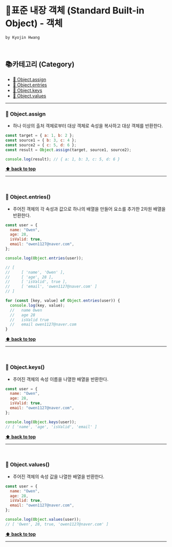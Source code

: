 # 📕표준 내장 객체 (Standard Built-in Object) - 객체

`by Kyojin Hwang`

<br/>

## 📚카테고리 (Category)

- [📌 Object.assign](#-objectassign)
- [📌 Object.entries](#-objectentries)
- [📌 Object.keys](#-objectkeys)
- [📌 Object.values](#-objectvalues)
<hr/>

### 📌 Object.assign

- 하나 이상의 출처 객체로부터 대상 객체로 속성을 복사하고 대상 객체를 반환한다.

```javascript
const target = { a: 1, b: 2 };
const source1 = { b: 3, c: 4 };
const source2 = { c: 5, d: 6 };
const result = Object.assign(target, source1, source2);

console.log(result); // { a: 1, b: 3, c: 5, d: 6 }
```

**[⬆ back to top](#카테고리-category)**

<hr />
<br/>

### 📌 Object.entries()

- 주어진 객체의 각 속성과 값으로 하나의 배열을 만들어 요소를 추가한 2차원 배열을 반환한다.

```javascript
const user = {
  name: "Owen",
  age: 28,
  isValid: true,
  email: "owen1127@naver.com",
};

console.log(Object.entries(user));

// [
//     [ 'name', 'Owen' ],
//     [ 'age', 28 ],
//     [ 'isValid', true ],
//     [ 'email', 'owen1127@naver.com' ]
// ]

for (const [key, value] of Object.entries(user)) {
  console.log(key, value);
  //   name Owen
  //   age 28
  //   isValid true
  //   email owen1127@naver.com
}
```

**[⬆ back to top](#카테고리-category)**

<hr />
<br/>

### 📌 Object.keys()

- 주어진 객체의 속성 이름을 나열한 배열을 반환한다.

```javascript
const user = {
  name: "Owen",
  age: 28,
  isValid: true,
  email: "owen1127@naver.com",
};

console.log(Object.keys(user));
// [ 'name', 'age', 'isValid', 'email' ]
```

**[⬆ back to top](#카테고리-category)**

<hr />
<br/>

### 📌 Object.values()

- 주어진 객체의 속성 값을 나열한 배열을 반환한다.

```javascript
const user = {
  name: "Owen",
  age: 28,
  isValid: true,
  email: "owen1127@naver.com",
};

console.log(Object.values(user));
// [ 'Owen', 28, true, 'owen1127@naver.com' ]
```

**[⬆ back to top](#카테고리-category)**

<hr />
<br/>
